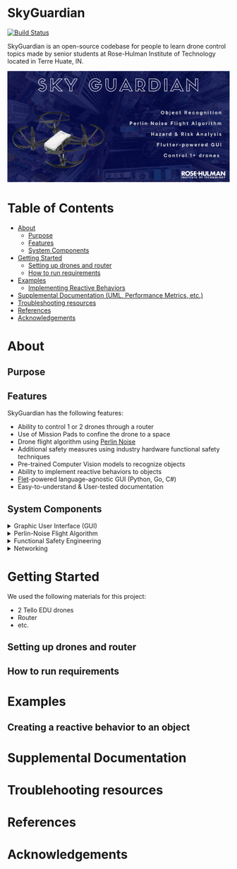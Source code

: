 # SkyGuardian

[![Build Status](https://travis-ci.org/joemccann/dillinger.svg?branch=master)](https://travis-ci.org/joemccann/dillinger)

SkyGuardian is an open-source codebase for people to learn drone control topics made by senior students at Rose-Hulman Institute of Technology located in Terre Huate, IN.

![Header](header.png)

# Table of Contents

- [About](#about)
  - [Purpose](#purpose)
  - [Features](#features)
  - [System Components](#system-components)
- [Getting Started](#getting-started)
  - [Setting up drones and router](#setting-up-drones-and-router)
  - [How to run requirements](#how-to-run-requirements)
- [Examples](#examples)
  - [Implementing Reactive Behaviors](#creating-a-reactive-behavior-to-an-object)
- [Supplemental Documentation (UML, Performance Metrics, etc.)](#supplemental-documentation)
- [Troubleshooting resources](#troublehooting-resources)
- [References](#references)
- [Acknowledgements](#acknowledgements)

# About
## Purpose

## Features
SkyGuardian has the following features:
- Ability to control 1 or 2 drones through a router
- Use of Mission Pads to confine the drone to a space
- Drone flight algorithm using [Perlin Noise](https://www.khanacademy.org/computing/computer-programming/programming-natural-simulations/programming-noise/a/perlin-noise) 
- Additional safety measures using industry hardware functional safety techniques
- Pre-trained Computer Vision models to recognize objects
- Ability to implement reactive behaviors to objects
- [Flet](https://flet.dev)-powered language-agnostic GUI (Python, Go, C#)
- Easy-to-understand & User-tested documentation

## System Components
<details>
<summary>Graphic User Interface (GUI)</summary>
<br>
SkyGuardian uses <a href="https://flet.dev">Flet</a>, a simplified <a href="https://flutter.dev">Flutter</a> model, to build the GUI. Python is currently supported, but Go and C# are <a href="https://flet.dev/roadmap/">coming soon</a>.<br> 

When first starting the program, the GUI brings you to a "landing" page where a user will be able to connect 1 or 2 drones. <br> 
<br> 
- Insert Landing/Drone Connection Page

After verifying that the drone(s) are connected, the user can continue to a Main Dashboard that displays the OpenCV window output, various sensor readings, text input for chosen object identification, and buttons to Launch, Land, Hover an inidividual drone or both drones simultaneosly. <br> 
<br> 
- Insert Main Dashboard pic

There is also a window for the User to adjust various settings.<br> 
<br> 
- Insert pic of settings window

The GUI uses the following components<br> 
<details>
<summary>Multi-threading</summary>
<br>
We use threading to allow the GUI to access drone functions while the drone flight algorithm is running. This becomes a problem if the threads try to read/write the same piece of memory at the exact same time, but the chances of this happening are low for this project. 
</details> 

<details>
<summary>OpenCV window for Flet</summary>
<br>
The code from <a href="https://www.youtube.com/watch?v=58aPh8rKKsk">Azu Technology</a> that creates a modern GUI for an OpenCV window was modified to display the OpenCV Tello video stream through the GUI. This repository is one of few, if not the only, that allows the Tello stremaing window to be viewed through Flet. 
</details>

While, Flet has a lot of capabilities, please remember it is still in development!

</details>

<details>
<summary>Perlin-Noise Flight Algorithm</summary>
<br>
Overview of Flight Alg. + Finite State Machine (include pix)
</details> 

<details>
<summary>Functional Safety Engineering</summary>
<br>
<p><a href="https://www.61508.org/knowledge/what-is-a-functional-safety-system.php">Functional Safety Engineering</a> provides users exposure and a framework to implement various safety features that they deem necessary. Functional Safety involves developing safety-related systems for the Electronic/Electrical/Programmable Electronic components of a system. IEC61508, IEC61511, IEC62061, and ISO26262 are the standards of reference in Functional Safety Engineering.</p>

<p>Safety-Related Systems usually comprise of a sensor that provides information, then there is a processor that provides logic to react to sensor readings, and an actuator or system component provides output based on this logic. These are the types of systems that are studied to identify potential risks and then deliver an appropriate solution that provides the appropriate level of risk reduction, protection, or mitigation.</p>

<p>In this project, or system is the Tello drone which relies on its camera, IMU, barometer, temperature sensor, and battery charge sensor to pull in information.  We have developed safety systems that attempt to mitigate risks when encountering stationary obstacles(like a wall) or moving obstacles(like a human). Some example safety features include: 
-	Monitoring the battery temperature to check if it is overheating in flight and landing the drone if it does overheat. This helps preserve battery life.
-	Checking to see if the drone is oriented properly before takeoff to ensure that it does not launch into a trajectory that could cause it to hit something.
-	Using computer vision to detect objects, classify them, and take appropriate actions depending on the object classification. 
-	Using mission pads to localize and properly constrain the flight environment that the Tello drones use to navigate. </p>

<p>Functional Safety Engineering uses the V-model development process from the ISO26262 standard, which is shown below:
- Insert V-model photo
The left side of the V-model is conceptual development and product development at a hardware and software level. The bottom of the V-model is where the hardware and software designs are implemented. The right side of the V-model is where all testing activities of the design happen. </p>

<p>Safety Features are designed during conceptual development in a process called the ‘Hazard Analysis and Risk Assessment’ or HARA. HARA uses an <a href="https://www.synopsys.com/automotive/what-is-asil.html">ASIL risk rating</a> chart to properly classify the specific HARA line item in question. Collisions in this project receive a SIL1 rating based off initial severity (S1), initial exposure (E3), and initial avoidability (C2). </p>

The HARA consists of the following steps:
<details>
<summary>Assumptions</summary>
<br>
Assumptions are created on how terminology is used and about the environment the product is in.
<br>
For this project, an example assumption is that the primary obstacles to be avoided will be stationary furniture and walls along with the users of the drones in the testing room.
</details> 

<details>
<summary>Existing External Mitigating Measures</summary>
<br>
These are risk reducing factors that are already present in an environment. They exist independently of the systems.
<br>
For this project, to prevent the drone from hitting people, the only person(s) that can be present in the testing room are the drone operators. This mitigating measure is not in any drone control systems.
</details> 

<details>
<summary>Operational Situations</summary>
<br>
These are the scenarios that the designers expect their product to be in regularly while it is operation/active/or in use. The designers will come up with ‘Considered Situational Attributes’ which are guide words that describe ‘motion’, ‘mode’, ‘obstacle exposure’, and ‘control’.
</details> 

<details>
<summary>Guide words</summary>
<br>
In Functional Safety, guide words are created to produce operational scenarios. For this project some of our guide words were as follows: Mode = Launched, Motion = Forward, Control = Independent (not in swarm configuration), Obstacle Exposure = ‘Static’.An example operational scenario is ‘a single independent drone is launched and in a forward motion surveying a space with static objects.’
</details> 

<details>
<summary>Hazard List</summary>
<br>
List of potential hazards and their type pulled from a list in the ISO12100 standard. Relevant Mechanical Hazards for the project include:
- Impact due to collision with stationary object
- Impact due to collision with moving object
</details> 

<details>
<summary>Hazardous Operation</summary>
<br>
Hazerdous Operation combines Tasks and Functions along with suggested guidewords pulled from the SAEJ2980 standard to create potential resulting malfunctions. The resulting malfunctions constitute Hazardous Operation.
In this project, when the ‘Automated drone(s) is exploring’ an environment ‘as intended’, there is hazard exposure do to obstacles that are present in the environment. The resulting malfunction is an errant flight path if a collision occurs.
</details> 

<details>
<summary>Hazardous Events</summary>
<br>
Hazerdous events combines Hazardous Operation and Operational Situation to describe the Hazardous Event that needs to be mitigated. 
In this project when the ‘Automated drone(s) is exploring’ an environment ‘as intended’, and there is hazard exposure do to obstacles that are present in the environment while ‘a single independent drone is launched and in a forward motion surveying a space with static objects’, the hazardous event is that the drone or operator is at risk of being hit by the drone should a malfunction occur because of the collision. 
</details> 

<details>
<summary>Risk Reduction Measure</summary>
<br>
These are the safety features, which could either be design based or policy/procedural based, that are implemented to reduce the HARA line item to a lower risk rating per the ASIL risk rating chart.
For this project, we utilized computer vision and coded responses that react based on the type of object seen, as the basis for collision-based Risk Reduction Measures that lowered our SIL1 rating down to SIL0.
</details> 

Once these safety features are implemented properly either through hardware or software measures, they are then testing as single units, in integration testing, and regression testing to ensure that everything works properly. From there, the project can be deployed with assurance that there are safety features present to actively mitigate risks.
</details> 

<details>
<summary>Networking</summary>
<br>
Still don't know if we need this lol
</details> 

# Getting Started
We used the following materials for this project:
- 2 Tello EDU drones
- Router
- etc. 

## Setting up drones and router
## How to run requirements
# Examples
## Creating a reactive behavior to an object
# Supplemental Documentation
# Troublehooting resources
# References
# Acknowledgements 